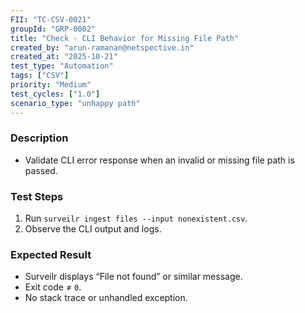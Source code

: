 ```yaml
---
FII: "TC-CSV-0021"
groupId: "GRP-0002"
title: "Check - CLI Behavior for Missing File Path"
created_by: "arun-ramanan@netspective.in"
created_at: "2025-10-21"
test_type: "Automation"
tags: ["CSV"]
priority: "Medium"
test_cycles: ["1.0"]
scenario_type: "unhappy path"
---
```


### Description
- Validate CLI error response when an invalid or missing file path is passed.

### Test Steps
1. Run `surveilr ingest files --input nonexistent.csv`.  
2. Observe the CLI output and logs.  

### Expected Result
- Surveilr displays “File not found” or similar message.  
- Exit code ≠ `0`.  
- No stack trace or unhandled exception.
